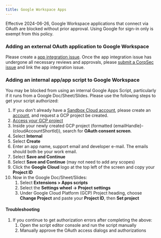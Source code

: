 ```yaml
---
title: Google Workspace Apps
---
```


Effective 2024-06-26, Google Workspace applications that connect via OAuth are blocked without prior approval. Using Google for sign-in only is exempt from this policy.

### Adding an external OAuth application to Google Workspace

Please create a [app integration issue](https://gitlab.com/gitlab-com/Finance-Division/procurement-team/procurement/-/issues/new?issuable_template=app_integrations). Once the app integration issue has undergone all necessary reviews and approvals, please [submit a CorpSec issue](https://gitlab.com/gitlab-com/gl-security/corp/issue-tracker/-/issues/news) and link the app integration issue.

### Adding an internal app/app script to Google Workspace

You may be blocked from using an internal Google Apps Script, particularly if it runs from a Google Doc/Sheet/Slides. Please use the following steps to get your script authorized:

1. If you don't already have a [Sandbox Cloud account](/handbook/infrastructure-standards/realms/sandbox/), please create an [account](/handbook/infrastructure-standards/realms/sandbox/#individual-aws-account-or-gcp-project), and request a GCP project be created.
1. [Access your GCP project](/handbook/infrastructure-standards/realms/sandbox/#accessing-your-gcp-project)
1. Inside your newly created GCP project (formatted {emailHandle}-{cloudAccountShortId}), search for **OAuth consent screen**.
1. Select **Internal**
1. Select **Create**
1. Enter an app name, support email and developer e-mail. The emails should both be your work email.
1. Select **Save and Continue**
1. Select **Save and Continue** (may not need to add any scopes)
1. Click the **Google Cloud** logo at the top left of the screen and copy your **Project ID**
1. Now in the Google Doc/Sheet/Slides:
   1. Select **Extensions > Apps scripts**
   1. Select the **Settings wheel -> Project settings**
   1. Under Google Cloud Platform (GCP) Project heading, choose **Change Project** and paste your **Project ID**, then **Set project**

#### Troubleshooting

1. If you continue to get authorization errors after completing the above:
   1. Open the script editor console and run the script manually
   1. Manually approve the OAuth access dialogs and authorizations
